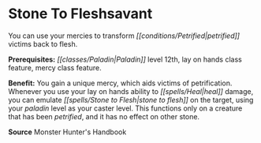 ﻿---
cssclass: [feats]

---
# Stone To Fleshsavant

You can use your mercies to transform _[[conditions/Petrified|petrified]]_ victims back to flesh.

**Prerequisites:** _[[classes/Paladin|Paladin]]_ level 12th, lay on hands class feature, mercy class feature.

**Benefit:** You gain a unique mercy, which aids victims of petrification. Whenever you use your lay on hands ability to _[[spells/Heal|heal]]_ damage, you can emulate _[[spells/Stone to Flesh|stone to flesh]]_ on the target, using your _paladin_ level as your caster level. This functions only on a creature that has been _petrified_, and it has no effect on other stone.

**Source** Monster Hunter's Handbook
